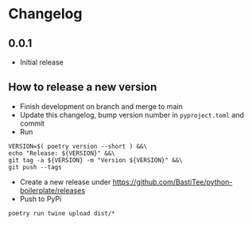 # Changelog

## 0.0.1

-   Initial release

## How to release a new version

-   Finish development on branch and merge to main
-   Update this changelog, bump version number in `pyproject.toml` and commit
-   Run

```shell
VERSION=$( poetry version --short ) &&\
echo "Release: ${VERSION}" &&\
git tag -a ${VERSION} -m "Version ${VERSION}" &&\
git push --tags
```

-   Create a new release under <https://github.com/BastiTee/python-boilerplate/releases>
-   Push to PyPi

```shell
poetry run twine upload dist/*
```
